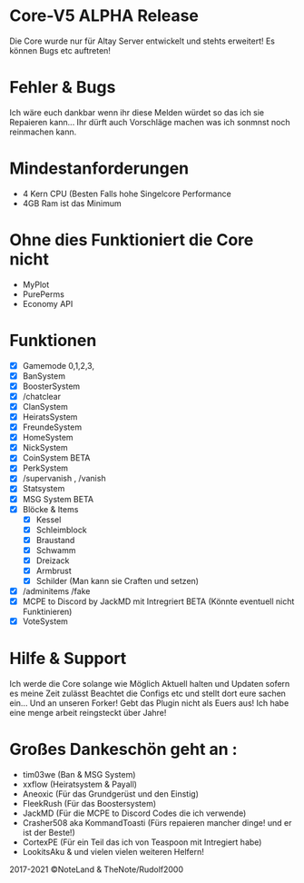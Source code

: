 # Core-V5 ALPHA Release

Die Core wurde nur für Altay Server entwickelt und stehts erweitert! Es können Bugs etc auftreten!

# Fehler & Bugs
Ich wäre euch dankbar wenn ihr diese Melden würdet so das ich sie Repaieren kann... Ihr dürft auch Vorschläge machen was ich sonmnst noch reinmachen kann.
# Mindestanforderungen 
- 4 Kern CPU (Besten Falls hohe Singelcore Performance
- 4GB Ram ist das Minimum

# Ohne dies Funktioniert die Core nicht 
- MyPlot 
- PurePerms 
- Economy API 

# Funktionen
- [X] Gamemode 0,1,2,3,
- [X] BanSystem
- [X] BoosterSystem
- [X] /chatclear 
- [X] ClanSystem
- [X] HeiratsSystem
- [X] FreundeSystem
- [X] HomeSystem
- [X] NickSystem
- [X] CoinSystem BETA
- [X] PerkSystem
- [X] /supervanish , /vanish
- [X] Statsystem
- [X] MSG System BETA
- [X] Blöcke & Items
   - [X] Kessel
   - [X] Schleimblock
   - [X] Braustand
   - [X] Schwamm
   - [X] Dreizack
   - [X] Armbrust
   - [X] Schilder (Man kann sie Craften und setzen)

- [X] /adminitems /fake
- [X] MCPE to Discord by JackMD mit Intregriert BETA (Könnte eventuell nicht Funktinieren)
- [X] VoteSystem 

# Hilfe & Support
Ich werde die Core solange wie Möglich Aktuell halten und Updaten sofern es meine Zeit zulässt
Beachtet die Configs etc und stellt dort eure sachen ein... 
Und an unseren Forker! Gebt das Plugin nicht als Euers aus! Ich habe eine menge arbeit reingsteckt über Jahre!
# Großes Dankeschön geht an :
- tim03we (Ban & MSG System)
- xxflow (Heiratsystem & Payall)
- Aneoxic (Für das Grundgerüst und den Einstig)
- FleekRush (Für das Boostersystem)
- JackMD (Für die MCPE to Discord Codes die ich verwende)
- Crasher508 aka KommandToasti (Fürs repaieren mancher dinge! und er ist der Beste!)
- CortexPE (Für ein Teil das ich von Teaspoon mit Intregiert habe)
- LookitsAku & und vielen vielen weiteren Helfern!

2017-2021 ©NoteLand & TheNote/Rudolf2000 







